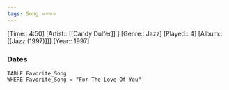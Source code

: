 ```yaml
---
tags: Song ⭐⭐⭐⭐ 
---
```

[Time:: 4:50]
[Artist:: [[Candy Dulfer]] ]
[Genre:: Jazz]
[Played:: 4]
[Album:: [[Jazz (1997)]]]
[Year:: 1997]
### Dates
````dataview
TABLE Favorite_Song
WHERE Favorite_Song = "For The Love Of You"
````
